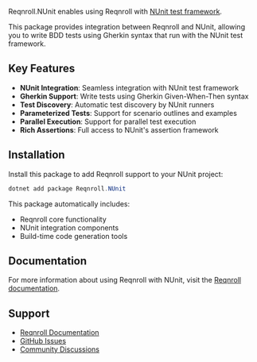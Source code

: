 ﻿Reqnroll.NUnit enables using Reqnroll with [NUnit test framework](https://nunit.org/).

This package provides integration between Reqnroll and NUnit, allowing you to write BDD tests using Gherkin syntax that run with the NUnit test framework.

## Key Features

- **NUnit Integration**: Seamless integration with NUnit test framework
- **Gherkin Support**: Write tests using Gherkin Given-When-Then syntax
- **Test Discovery**: Automatic test discovery by NUnit runners
- **Parameterized Tests**: Support for scenario outlines and examples
- **Parallel Execution**: Support for parallel test execution
- **Rich Assertions**: Full access to NUnit's assertion framework

## Installation

Install this package to add Reqnroll support to your NUnit project:

```powershell
dotnet add package Reqnroll.NUnit
```

This package automatically includes:
- Reqnroll core functionality
- NUnit integration components
- Build-time code generation tools

## Documentation

For more information about using Reqnroll with NUnit, visit the [Reqnroll documentation](https://docs.reqnroll.net/).

## Support

- [Reqnroll Documentation](https://docs.reqnroll.net/)
- [GitHub Issues](https://github.com/reqnroll/Reqnroll/issues)
- [Community Discussions](https://github.com/reqnroll/Reqnroll/discussions)